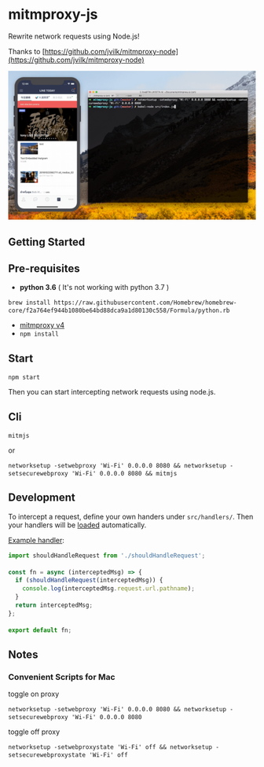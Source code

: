 # mitmproxy-js

Rewrite network requests using Node.js!

Thanks to [https://github.com/jvilk/mitmproxy-node](https://github.com/jvilk/mitmproxy-node)

<p class="text-center">
  <img src="docs/demo.gif" />
</p>

## Getting Started

## Pre-requisites

- **python 3.6** ( It's not working with python 3.7 )

```
brew install https://raw.githubusercontent.com/Homebrew/homebrew-core/f2a764ef944b1080be64bd88dca9a1d80130c558/Formula/python.rb
```

- [mitmproxy v4](https://mitmproxy.org/)
- `npm install`

## Start

```
npm start
```

Then you can start intercepting network requests using node.js.

## Cli

```
mitmjs
```

or

```
networksetup -setwebproxy 'Wi-Fi' 0.0.0.0 8080 && networksetup -setsecurewebproxy 'Wi-Fi' 0.0.0.0 8080 && mitmjs
```

## Development

To intercept a request, define your own handers under `src/handlers/`. Then your handlers will be [loaded](src/index.js) automatically.

[Example handler](src/handlers/boilerplate/index.js):

```js
import shouldHandleRequest from './shouldHandleRequest';

const fn = async (interceptedMsg) => {
  if (shouldHandleRequest(interceptedMsg)) {
    console.log(interceptedMsg.request.url.pathname);
  }
  return interceptedMsg;
};

export default fn;
```

## Notes

### Convenient Scripts for Mac

toggle on proxy

```
networksetup -setwebproxy 'Wi-Fi' 0.0.0.0 8080 && networksetup -setsecurewebproxy 'Wi-Fi' 0.0.0.0 8080
```

toggle off proxy

```
networksetup -setwebproxystate 'Wi-Fi' off && networksetup -setsecurewebproxystate 'Wi-Fi' off
```
